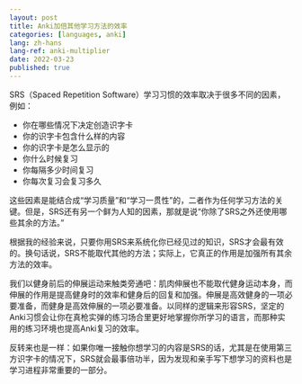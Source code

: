 ```yaml
---
layout: post
title: Anki加倍其他学习方法的效率
categories: [languages, anki]
lang: zh-hans
lang-ref: anki-multiplier
date: 2022-03-23
published: true
---
```


SRS（Spaced Repetition Software）学习习惯的效率取决于很多不同的因素，例如：

- 你在哪些情况下决定创造识字卡
- 你的识字卡包含什么样的内容
- 你的识字卡是怎么显示的
- 你什么时候复习
- 你每隔多少时间复习
- 你每次复习会复习多久

这些因素是能结合成“学习质量”和“学习一贯性”的，二者作为任何学习方法的关键。但是，SRS还有另一个鲜为人知的因素，那就是说“你除了SRS之外还使用哪些其余的方法。”

<!--more-->

根据我的经验来说，只要你用SRS来系统化你已经见过的知识，SRS才会最有效的。换句话说，SRS不能取代其他的方法；实际上，它真正的作用是加强所有其余方法的效率。

我们以健身前后的伸展运动来触类旁通吧：肌肉伸展也不能取代健身运动本身，而伸展的作用是提高健身时的效率和健身后的回复和加强。伸展是高效健身的一项必要准备，而健身是高效伸展的一项必要准备。以同样的逻辑来形容SRS，坚定的Anki习惯会让你在真枪实弹的练习场合里更好地掌握你所学习的语言，而那种实用的练习环境也提高Anki复习的效率。

反转来也是一样：如果你唯一接触你想学习的内容是SRS的话，尤其是在使用第三方识字卡的情况下，SRS就会最事倍功半，因为发现和亲手写下想学习的资料也是学习进程非常重要的一部分。